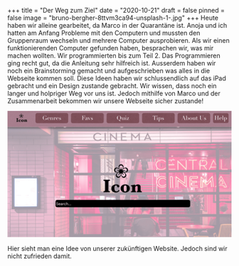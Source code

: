 +++
title = "Der Weg zum Ziel"
date = "2020-10-21"
draft = false
pinned = false
image = "bruno-bergher-8ttvm3ca94-unsplash-1-.jpg"
+++
Heute haben wir alleine gearbeitet, da Marco in der Quarantäne ist. Anoja und ich hatten am Anfang Probleme mit den Computern und mussten den Gruppenraum wechseln und mehrere Computer ausprobieren. Als wir einen funktionierenden Computer gefunden haben, besprachen wir, was mir machen wollten. Wir programmierten bis zum Teil 2. Das Programmieren ging recht gut, da die Anleitung sehr hilfreich ist. Ausserdem haben wir noch ein Brainstorming gemacht und aufgeschrieben was alles in die Webseite kommen soll. Diese Ideen haben wir schlussendlich auf das iPad gebracht und ein Design zustande gebracht. Wir wissen, dass noch ein langer und holpriger Weg vor uns ist. Jedoch mithilfe von Marco und der Zusammenarbeit bekommen wir unsere Webseite sicher zustande!

![](microsoftteams-image-2-.png "Unseres Design")

Hier sieht man eine Idee von unserer zukünftigen Website. Jedoch sind wir nicht zufrieden damit.